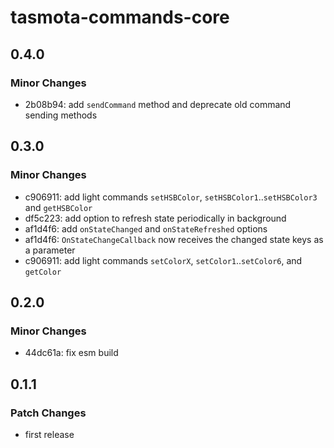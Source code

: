 # tasmota-commands-core

## 0.4.0

### Minor Changes

- 2b08b94: add `sendCommand` method and deprecate old command sending methods

## 0.3.0

### Minor Changes

- c906911: add light commands `setHSBColor`, `setHSBColor1`..`setHSBColor3` and `getHSBColor`
- df5c223: add option to refresh state periodically in background
- af1d4f6: add `onStateChanged` and `onStateRefreshed` options
- af1d4f6: `OnStateChangeCallback` now receives the changed state keys as a parameter
- c906911: add light commands `setColorX`, `setColor1`..`setColor6`, and `getColor`

## 0.2.0

### Minor Changes

- 44dc61a: fix esm build

## 0.1.1

### Patch Changes

- first release
